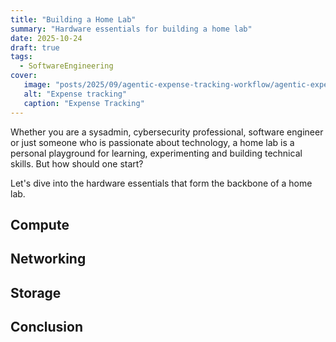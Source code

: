 ```yaml
---
title: "Building a Home Lab"
summary: "Hardware essentials for building a home lab"
date: 2025-10-24
draft: true
tags:
  - SoftwareEngineering
cover:
   image: "posts/2025/09/agentic-expense-tracking-workflow/agentic-expense-tracking-workflow.png"
   alt: "Expense tracking"
   caption: "Expense Tracking"
---
```

Whether you are a sysadmin, cybersecurity professional, software engineer or just someone who is passionate about technology, a home lab is a personal playground for learning, experimenting and building technical skills.
But how should one start?

Let's dive into the hardware essentials that form the backbone of a home lab.

## Compute

## Networking

## Storage

## Conclusion
